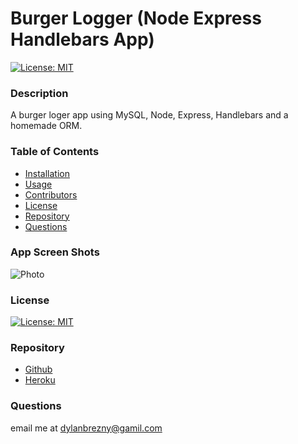 # Burger Logger (Node Express Handlebars App)
  
  [![License: MIT](https://img.shields.io/badge/License-MIT-yellow.svg)](https://opensource.org/licenses/MIT)
  
  ### Description

  A burger loger app using MySQL, Node, Express, Handlebars and a homemade ORM. 
  
  ### Table of Contents

  * [Installation](#installation)
  * [Usage](#usage)
  * [Contributors](#contributors)
  * [License](#license)
  * [Repository](#Repository)
  * [Questions](#questions)


  ### App Screen Shots

  ![Photo]()   
  

  ### License

  [![License: MIT](https://img.shields.io/badge/License-MIT-yellow.svg)](https://opensource.org/licenses/MIT)

  ### Repository

  - [Github](https://github.com/dbreznay/Burger-App)
  - [Heroku]()

  ### Questions

   email me at dylanbrezny@gamil.com